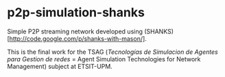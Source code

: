 # p2p-simulation-shanks

Simple P2P streaming network developed using (SHANKS)[http://code.google.com/p/shanks-with-mason/].

This is the final work for the TSAG (*Tecnologías de Simulacion de Agentes para Gestion de redes* = Agent Simulation Technologies for Network Management) subject at ETSIT-UPM.
